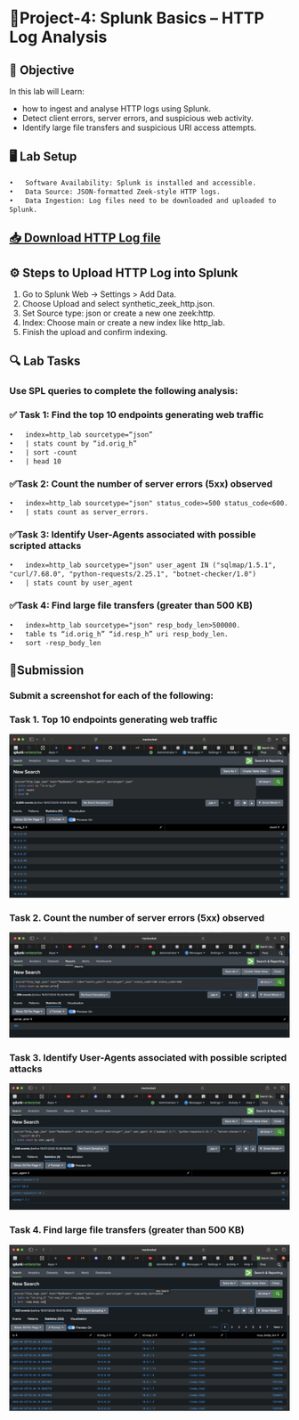 
# 🚀Project-4: Splunk Basics – HTTP Log Analysis

## 🎯 Objective
In this lab will Learn:
- how to ingest and analyse HTTP logs using Splunk.
- Detect client errors, server errors, and suspicious web activity.
- Identify large file transfers and suspicious URI access attempts.

## 🖥️ Lab Setup

	•	Software Availability: Splunk is installed and accessible.
	•	Data Source: JSON-formatted Zeek-style HTTP logs.
	•	Data Ingestion: Log files need to be downloaded and uploaded to Splunk.


##  <a href=""> 📥 Download HTTP Log file </a>



## ⚙️ Steps to Upload HTTP Log into Splunk

1. Go to Splunk Web → Settings > Add Data.
2. Choose Upload and select synthetic_zeek_http.json.
3. Set Source type: json or create a new one zeek:http.
4. Index: Choose main or create a new index like http_lab.
5. Finish the upload and confirm indexing.

## 🔍 Lab Tasks

### Use SPL queries to complete the following analysis:

### ✅ Task 1: Find the top 10 endpoints generating web traffic

	•	index=http_lab sourcetype=“json”
	•	| stats count by “id.orig_h”
	•	| sort -count
	•	| head 10

### ✅Task 2: Count the number of server errors (5xx) observed

	•	index=http_lab sourcetype="json" status_code>=500 status_code<600.
	•	| stats count as server_errors.

### ✅Task 3: Identify User-Agents associated with possible scripted attacks

	•	index=http_lab sourcetype="json" user_agent IN ("sqlmap/1.5.1", "curl/7.68.0", "python-requests/2.25.1", "botnet-checker/1.0")
	•	| stats count by user_agent
	
### ✅Task 4: Find large file transfers (greater than 500 KB)

  	•	index=http_lab sourcetype="json" resp_body_len>500000.
	•	table ts “id.orig_h” “id.resp_h” uri resp_body_len.
	•	sort -resp_body_len



## 📸Submission

### Submit a screenshot for each of the following:

### Task 1. Top 10 endpoints generating web traffic
![image alt](https://github.com/sachinpatil-soc/30-Day-SOC-Analyst-Challenge-2025/blob/9ad2320d179a50b2c1c064558d67a6f8c5a89237/Images/http_log_1.png)

### Task 2. Count the number of server errors (5xx) observed
![image alt](https://github.com/sachinpatil-soc/30-Day-SOC-Analyst-Challenge-2025/blob/9ad2320d179a50b2c1c064558d67a6f8c5a89237/Images/http_server_error_2.png)

### Task 3. Identify User-Agents associated with possible scripted attacks
![image alt](https://github.com/sachinpatil-soc/30-Day-SOC-Analyst-Challenge-2025/blob/9ad2320d179a50b2c1c064558d67a6f8c5a89237/Images/http_user_agent_3.png)

### Task 4. Find large file transfers (greater than 500 KB)
![image alt](https://github.com/sachinpatil-soc/30-Day-SOC-Analyst-Challenge-2025/blob/9ad2320d179a50b2c1c064558d67a6f8c5a89237/Images/http_file_transfer_4.png)
